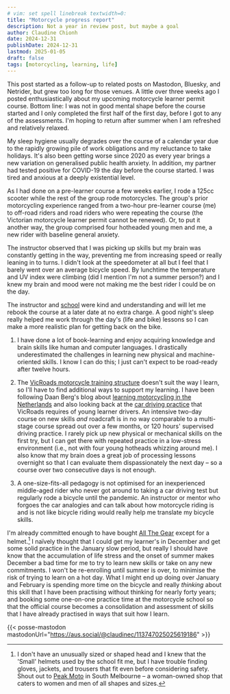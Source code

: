 ```yaml
---
# vim: set spell linebreak textwidth=0:
title: "Motorcycle progress report"
description: Not a year in review post, but maybe a goal
author: Claudine Chionh
date: 2024-12-31
publishDate: 2024-12-31
lastmod: 2025-01-05
draft: false
tags: [motorcycling, learning, life]
---
```


This post started as a follow-up to related posts on Mastodon, Bluesky, and Netrider, but grew too long for those venues. <!--more--> A little over three weeks ago I posted enthusiastically about my upcoming motorcycle learner permit course. Bottom line: I was not in good mental shape before the course started and I only completed the first half of the first day, before I got to any of the assessments. I'm hoping to return after summer when I am refreshed and relatively relaxed.

My sleep hygiene usually degrades over the course of a calendar year due to the rapidly growing pile of work obligations and my reluctance to take holidays. It's also been getting worse since 2020 as every year brings a new variation on generalised public health anxiety. In addition, my partner had tested positive for COVID-19 the day before the course started. I was tired and anxious at a deeply existential level.

As I had done on a pre-learner course a few weeks earlier, I rode a 125cc scooter while the rest of the group rode motorcycles. The group's prior motorcycling experience ranged from a two-hour pre-learner course (me) to off-road riders and road riders who were repeating the course (the Victorian motorcycle learner permit cannot be renewed). Or, to put it another way, the group comprised four hotheaded young men and me, a new rider with baseline general anxiety.

The instructor observed that I was picking up skills but my brain was constantly getting in the way, preventing me from increasing speed or really leaning in to turns. I didn't look at the speedometer at all but I feel that I barely went over an average bicycle speed. By lunchtime the temperature and UV index were climbing (did I mention I'm not a summer person?) and I knew my brain and mood were not making me the best rider I could be on the day.

The instructor and [school](https://www.armstrongsdrivereducation.com.au/motorcycle-courses.php) were kind and understanding and will let me rebook the course at a later date at no extra charge. A good night's sleep really helped me work through the day's (life and bike) lessons so I can make a more realistic plan for getting back on the bike.

1. I have done a lot of book-learning and enjoy acquiring knowledge and brain skills like human and computer languages. I drastically underestimated the challenges in learning new physical and machine-oriented skills. I know I can do this; I just can't expect to be road-ready after twelve hours.

2. The [VicRoads motorcycle training structure](https://transport.vic.gov.au/Registration-and-licensing/Licences/Motorcycle-licence/Get-your-motorcycle-Ls) doesn't suit the way I learn, so I'll have to find additional ways to support my learning. I have been following Daan Berg's blog about [learning motorcycling in the Netherlands](https://daanberg.net/en/category/personal/motorcycle-en/) and also looking back at the [car driving practice](https://transport.vic.gov.au/Registration-and-licensing/Licences/Probationary-licence/Prepare-for-your-probationary-licence) that VicRoads requires of young learner drivers. An intensive two-day course on new skills *and* roadcraft is in no way comparable to a multi-stage course spread out over a few months, or 120 hours' supervised driving practice. I rarely pick up new physical or mechanical skills on the first try, but I can get there with repeated practice in a low-stress environment (i.e., not with four young hotheads whizzing around me). I also know that my brain does a great job of processing lessons overnight so that I can evaluate them dispassionately the next day &ndash; so a course over two consecutive days is not enough.

3. A one-size-fits-all pedagogy is not optimised for an inexperienced middle-aged rider who never got around to taking a car driving test but regularly rode a bicycle until the pandemic. An instructor or mentor who forgoes the car analogies and can talk about how motorcycle riding is and is not like bicycle riding would really help me translate my bicycle skills.

I'm already committed enough to have bought [All The Gear](https://en.wiktionary.org/wiki/ATGATT) except for a helmet.[^gear] I naïvely thought that I could get my learner's in December and get some solid practice in the January slow period, but really I should have know that the accumulation of life stress and the onset of summer makes December a bad time for me to try to learn new skills or take on any new commitments. I won't be re-enrolling until summer is over, to minimise the risk of trying to learn on a hot day. What I might end up doing over January and February is spending more time on the bicycle and really *thinking* about this skill that I have been practising without thinking for nearly forty years; and booking some one-on-one practice time at the motorcycle school so that the official course becomes a consolidation and assessment of skills that I have already practised in ways that suit how I learn.

[^gear]: I don't have an unusually sized or shaped head and I knew that the 'Small' helmets used by the school fit me, but I have trouble finding gloves, jackets, and trousers that fit even before considering safety. Shout out to [Peak Moto](https://peakmotogear.com.au/) in South Melbourne – a woman-owned shop that caters to women and men of all shapes and sizes.

{{< posse-mastodon mastodonUrl="https://aus.social/@claudinec/113747025025619186" >}}